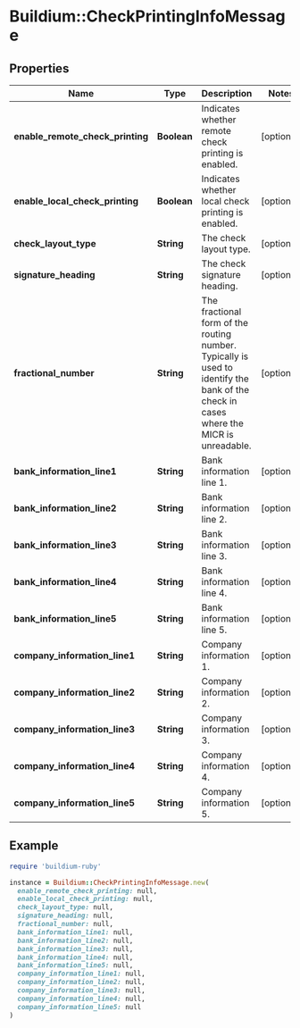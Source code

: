 # Buildium::CheckPrintingInfoMessage

## Properties

| Name | Type | Description | Notes |
| ---- | ---- | ----------- | ----- |
| **enable_remote_check_printing** | **Boolean** | Indicates whether remote check printing is enabled. | [optional] |
| **enable_local_check_printing** | **Boolean** | Indicates whether local check printing is enabled. | [optional] |
| **check_layout_type** | **String** | The check layout type. | [optional] |
| **signature_heading** | **String** | The check signature heading. | [optional] |
| **fractional_number** | **String** | The fractional form of the routing number. Typically is used to identify the bank of the check in cases where the MICR is unreadable. | [optional] |
| **bank_information_line1** | **String** | Bank information line 1. | [optional] |
| **bank_information_line2** | **String** | Bank information line 2. | [optional] |
| **bank_information_line3** | **String** | Bank information line 3. | [optional] |
| **bank_information_line4** | **String** | Bank information line 4. | [optional] |
| **bank_information_line5** | **String** | Bank information line 5. | [optional] |
| **company_information_line1** | **String** | Company information 1. | [optional] |
| **company_information_line2** | **String** | Company information 2. | [optional] |
| **company_information_line3** | **String** | Company information 3. | [optional] |
| **company_information_line4** | **String** | Company information 4. | [optional] |
| **company_information_line5** | **String** | Company information 5. | [optional] |

## Example

```ruby
require 'buildium-ruby'

instance = Buildium::CheckPrintingInfoMessage.new(
  enable_remote_check_printing: null,
  enable_local_check_printing: null,
  check_layout_type: null,
  signature_heading: null,
  fractional_number: null,
  bank_information_line1: null,
  bank_information_line2: null,
  bank_information_line3: null,
  bank_information_line4: null,
  bank_information_line5: null,
  company_information_line1: null,
  company_information_line2: null,
  company_information_line3: null,
  company_information_line4: null,
  company_information_line5: null
)
```


